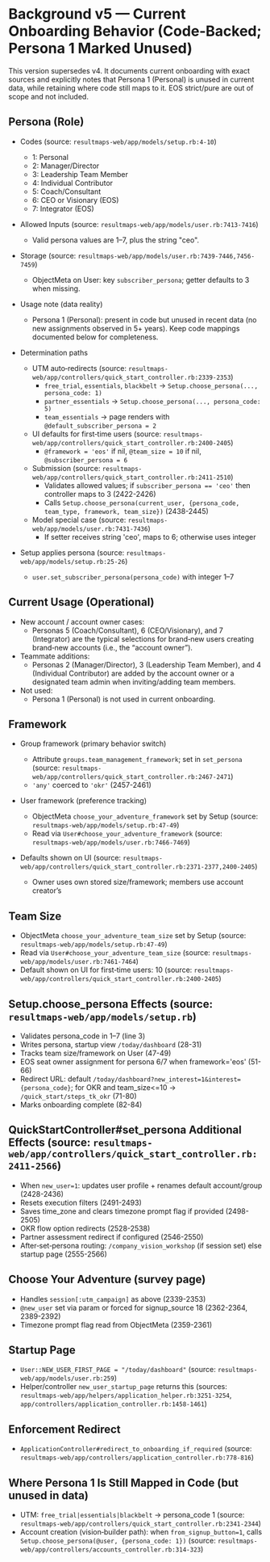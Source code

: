 # Background v5 — Current Onboarding Behavior (Code‑Backed; Persona 1 Marked Unused)

This version supersedes v4. It documents current onboarding with exact sources and explicitly notes that Persona 1 (Personal) is unused in current data, while retaining where code still maps to it. EOS strict/pure are out of scope and not included.

## Persona (Role)

- Codes (source: `resultmaps-web/app/models/setup.rb:4-10`)
  - 1: Personal
  - 2: Manager/Director
  - 3: Leadership Team Member
  - 4: Individual Contributor
  - 5: Coach/Consultant
  - 6: CEO or Visionary (EOS)
  - 7: Integrator (EOS)

- Allowed Inputs (source: `resultmaps-web/app/models/user.rb:7413-7416`)
  - Valid persona values are 1–7, plus the string "ceo".

- Storage (source: `resultmaps-web/app/models/user.rb:7439-7446,7456-7459`)
  - ObjectMeta on User: key `subscriber_persona`; getter defaults to 3 when missing.

- Usage note (data reality)
  - Persona 1 (Personal): present in code but unused in recent data (no new assignments observed in 5+ years). Keep code mappings documented below for completeness.

- Determination paths
  - UTM auto‑redirects (source: `resultmaps-web/app/controllers/quick_start_controller.rb:2339-2353`)
    - `free_trial`, `essentials`, `blackbelt` → `Setup.choose_persona(..., persona_code: 1)`
    - `partner_essentials` → `Setup.choose_persona(..., persona_code: 5)`
    - `team_essentials` → page renders with `@default_subscriber_persona = 2`
  - UI defaults for first‑time users (source: `resultmaps-web/app/controllers/quick_start_controller.rb:2400-2405`)
    - `@framework = 'eos'` if nil, `@team_size = 10` if nil, `@subscriber_persona = 6`
  - Submission (source: `resultmaps-web/app/controllers/quick_start_controller.rb:2411-2510`)
    - Validates allowed values; if `subscriber_persona == 'ceo'` then controller maps to 3 (2422-2426)
    - Calls `Setup.choose_persona(current_user, {persona_code, team_type, framework, team_size})` (2438-2445)
  - Model special case (source: `resultmaps-web/app/models/user.rb:7431-7436`)
    - If setter receives string 'ceo', maps to 6; otherwise uses integer

- Setup applies persona (source: `resultmaps-web/app/models/setup.rb:25-26`)
  - `user.set_subscriber_persona(persona_code)` with integer 1–7

## Current Usage (Operational)

- New account / account owner cases:
  - Personas 5 (Coach/Consultant), 6 (CEO/Visionary), and 7 (Integrator) are the typical selections for brand‑new users creating brand‑new accounts (i.e., the “account owner”).
- Teammate additions:
  - Personas 2 (Manager/Director), 3 (Leadership Team Member), and 4 (Individual Contributor) are added by the account owner or a designated team admin when inviting/adding team members.
- Not used:
  - Persona 1 (Personal) is not used in current onboarding.

## Framework

- Group framework (primary behavior switch)
  - Attribute `groups.team_management_framework`; set in `set_persona` (source: `resultmaps-web/app/controllers/quick_start_controller.rb:2467-2471`)
  - `'any'` coerced to `'okr'` (2457-2461)

- User framework (preference tracking)
  - ObjectMeta `choose_your_adventure_framework` set by Setup (source: `resultmaps-web/app/models/setup.rb:47-49`)
  - Read via `User#choose_your_adventure_framework` (source: `resultmaps-web/app/models/user.rb:7466-7469`)

- Defaults shown on UI (source: `resultmaps-web/app/controllers/quick_start_controller.rb:2371-2377,2400-2405`)
  - Owner uses own stored size/framework; members use account creator’s

## Team Size

- ObjectMeta `choose_your_adventure_team_size` set by Setup (source: `resultmaps-web/app/models/setup.rb:47-49`)
- Read via `User#choose_your_adventure_team_size` (source: `resultmaps-web/app/models/user.rb:7461-7464`)
- Default shown on UI for first‑time users: 10 (source: `resultmaps-web/app/controllers/quick_start_controller.rb:2400-2405`)

## Setup.choose_persona Effects (source: `resultmaps-web/app/models/setup.rb`)

- Validates persona_code in 1–7 (line 3)
- Writes persona, startup view `/today/dashboard` (28-31)
- Tracks team size/framework on User (47-49)
- EOS seat owner assignment for persona 6/7 when framework='eos' (51-66)
- Redirect URL: default `/today/dashboard?new_interest=1&interest={persona_code}`; for OKR and team_size<=10 → `/quick_start/steps_tk_okr` (71-80)
- Marks onboarding complete (82-84)

## QuickStartController#set_persona Additional Effects (source: `resultmaps-web/app/controllers/quick_start_controller.rb:2411-2566`)

- When `new_user=1`: updates user profile + renames default account/group (2428-2436)
- Resets execution filters (2491-2493)
- Saves time_zone and clears timezone prompt flag if provided (2498-2505)
- OKR flow option redirects (2528-2538)
- Partner assessment redirect if configured (2546-2550)
- After‑set‑persona routing: `/company_vision_workshop` (if session set) else startup page (2555-2566)

## Choose Your Adventure (survey page)

- Handles `session[:utm_campaign]` as above (2339-2353)
- `@new_user` set via param or forced for signup_source 18 (2362-2364, 2389-2392)
- Timezone prompt flag read from ObjectMeta (2359-2361)

## Startup Page

- `User::NEW_USER_FIRST_PAGE = "/today/dashboard"` (source: `resultmaps-web/app/models/user.rb:259`)
- Helper/controller `new_user_startup_page` returns this (sources: `resultmaps-web/app/helpers/application_helper.rb:3251-3254`, `app/controllers/application_controller.rb:1458-1461`)

## Enforcement Redirect

- `ApplicationController#redirect_to_onboarding_if_required` (source: `resultmaps-web/app/controllers/application_controller.rb:778-816`)

## Where Persona 1 Is Still Mapped in Code (but unused in data)

- UTM: `free_trial|essentials|blackbelt` → persona_code 1 (source: `resultmaps-web/app/controllers/quick_start_controller.rb:2341-2344`)
- Account creation (vision‑builder path): when `from_signup_button=1`, calls `Setup.choose_persona(@user, {persona_code: 1})` (source: `resultmaps-web/app/controllers/accounts_controller.rb:314-323`)
